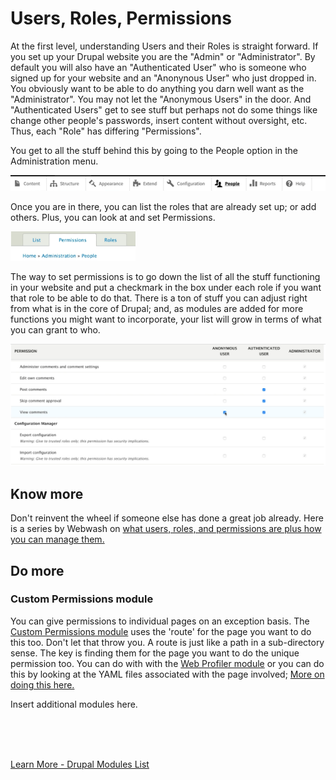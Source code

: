 
# Users, Roles, Permissions

At the first level, understanding Users and their Roles is straight forward.  If you set up your Drupal website you are the "Admin" or "Administrator".  By default you will also have an "Authenticated User" who is someone who signed up for your website and an "Anonynous User" who just dropped in.
You obviously want to be able to do anything you darn well want as the "Administrator".  You may not let the "Anonymous Users" in the door.  And "Authenticated Users" get to see stuff but perhaps not do some things like change other people's passwords, insert content without oversight, etc.  Thus, each "Role" has differing "Permissions". 

You get to all the stuff behind this by going to the People option in the Administration menu.

<img src="../modules/images/Admin Menu.png"  width="600">

Once you are in there, you can list the roles that are already set up; or add others.   Plus, you can look at and set Permissions. 

<img src="../modules/images/AdminPeople Meun.png"  width="200">

The way to set permissions is to go down the list of all the stuff functioning in your website and put a checkmark in the box under each role if you want that role to be able to do that.   There is a ton of stuff you can adjust right from what is in the core of Drupal; and, as modules are added for more functions you might want to incorporate, your list will grow in terms of what you can grant to who.

<img src="../modules/images/Permissionsbyrole.png"  width="600">

## Know more

Don't reinvent the wheel if someone else has done a great job already.  Here is a series by Webwash on [what users, roles, and permissions are plus how you can manage them.](https://www.webwash.net/courses/drupal-site-building-masterclass/l/create-and-manage-users/)

## Do more

### Custom Permissions module

You can give permissions to individual pages on an exception basis.  The [Custom Permissions module](https://www.drupal.org/project/config_perms) uses the 'route' for the page you want to do this too.  Don't let that throw you.  A route is just like a path in a sub-directory sense.  The key is finding them for the page you want to do the unique permission too.  You can do with with the [Web Profiler module](../modules/development.md#webprofiler-module) or you can do this by looking at the YAML files associated with the page involved; [More on doing this here.](https://www.webwash.net/custom-permissions-existing-paths-drupal/)

Insert additional modules here.


<br>
<br>
<br>

[Learn More - Drupal Modules List](../chapters.md#drupal-modules)
